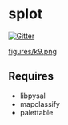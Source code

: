 # splot

[![Gitter](https://badges.gitter.im/pysal/splot.svg)](https://gitter.im/pysal/splot?utm_source=badge&utm_medium=badge&utm_campaign=pr-badge&utm_content=badge)


[figures/k9.png](https://github.com/pysal/splot/blob/dev/notebooks/geotable_plot.ipynb)


## Requires

- libpysal
- mapclassify
- palettable


